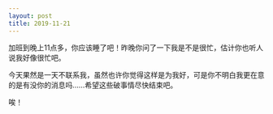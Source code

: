 ```yaml
---
layout: post
title: 2019-11-21
---
```


加班到晚上11点多，你应该睡了吧！昨晚你问了一下我是不是很忙，估计你也听人说我好像很忙吧。

今天果然是一天不联系我，虽然也许你觉得这样是为我好，可是你不明白我更在意的是有没你的消息吗……希望这些破事情尽快结束吧。

唉！